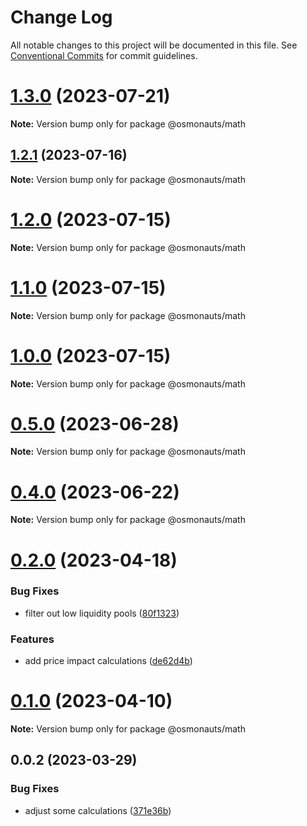 # Change Log

All notable changes to this project will be documented in this file.
See [Conventional Commits](https://conventionalcommits.org) for commit guidelines.

# [1.3.0](https://github.com/osmosis-labs/osmojs/compare/@osmonauts/math@1.2.1...@osmonauts/math@1.3.0) (2023-07-21)

**Note:** Version bump only for package @osmonauts/math





## [1.2.1](https://github.com/osmosis-labs/osmojs/compare/@osmonauts/math@1.2.0...@osmonauts/math@1.2.1) (2023-07-16)

**Note:** Version bump only for package @osmonauts/math





# [1.2.0](https://github.com/osmosis-labs/osmojs/compare/@osmonauts/math@1.1.0...@osmonauts/math@1.2.0) (2023-07-15)

**Note:** Version bump only for package @osmonauts/math





# [1.1.0](https://github.com/osmosis-labs/osmojs/compare/@osmonauts/math@1.0.0...@osmonauts/math@1.1.0) (2023-07-15)

**Note:** Version bump only for package @osmonauts/math





# [1.0.0](https://github.com/osmosis-labs/osmojs/compare/@osmonauts/math@0.5.0...@osmonauts/math@1.0.0) (2023-07-15)

**Note:** Version bump only for package @osmonauts/math





# [0.5.0](https://github.com/osmosis-labs/osmojs/compare/@osmonauts/math@0.4.0...@osmonauts/math@0.5.0) (2023-06-28)

**Note:** Version bump only for package @osmonauts/math





# [0.4.0](https://github.com/osmosis-labs/osmojs/compare/@osmonauts/math@0.2.0...@osmonauts/math@0.4.0) (2023-06-22)

**Note:** Version bump only for package @osmonauts/math





# [0.2.0](https://github.com/osmosis-labs/osmojs/compare/@osmonauts/math@0.1.0...@osmonauts/math@0.2.0) (2023-04-18)


### Bug Fixes

* filter out low liquidity pools ([80f1323](https://github.com/osmosis-labs/osmojs/commit/80f1323f7f1f161b51bae39fff8a447b165b58ef))


### Features

* add price impact calculations ([de62d4b](https://github.com/osmosis-labs/osmojs/commit/de62d4b4a9b97fbe6c53b3131631e3acbdc6ab2b))





# [0.1.0](https://github.com/osmosis-labs/osmojs/compare/@osmonauts/math@0.0.2...@osmonauts/math@0.1.0) (2023-04-10)

**Note:** Version bump only for package @osmonauts/math





## 0.0.2 (2023-03-29)


### Bug Fixes

* adjust some calculations ([371e36b](https://github.com/osmosis-labs/osmojs/commit/371e36bbd0a0b9c0cc9fb81683be3fbf6c99e916))
